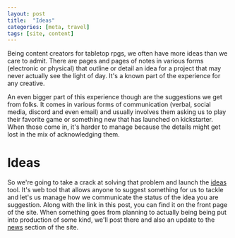 ```yaml
---
layout: post
title:  "Ideas"
categories: [meta, travel]
tags: [site, content]
---
```


Being content creators for tabletop rpgs, we often have more ideas than we care to admit. There are pages and pages of notes in various forms (electronic or physical) that outline or detail an idea for a project that may never actually see the light of day. It's a known part of the experience for any creative.

An even bigger part of this experience though are the suggestions we get from folks. It comes in various forms of communication (verbal, social media, discord and even email) and usually involves them asking us to play their favorite game or something new that has launched on kickstarter. When those come in, it's harder to manage because the details might get lost in the mix of acknowledging them.

# Ideas

So we're going to take a crack at solving that problem and launch the [ideas](https://ideas.videostorecowboy.com/) tool. It's web tool that allows anyone to suggest something for us to tackle and let's us manage how we communicate the status of the idea you are suggestion. Along with the link in this post, you can find it on the front page of the site. When something goes from planning to actually being being put into production of some kind, we'll post there and also an update to the [news](news.html) section of the site.

